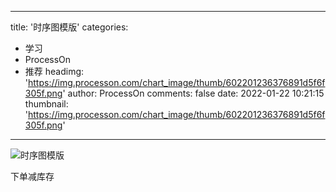 
---
title: '时序图模版'
categories: 
 - 学习
 - ProcessOn
 - 推荐
headimg: 'https://img.processon.com/chart_image/thumb/602201236376891d5f6f305f.png'
author: ProcessOn
comments: false
date: 2022-01-22 10:21:15
thumbnail: 'https://img.processon.com/chart_image/thumb/602201236376891d5f6f305f.png'
---

<div>   
<img class="thumb" alt="时序图模版" src="https://img.processon.com/chart_image/thumb/602201236376891d5f6f305f.png" referrerpolicy="no-referrer">
<p>下单减库存</p>  
</div>
            